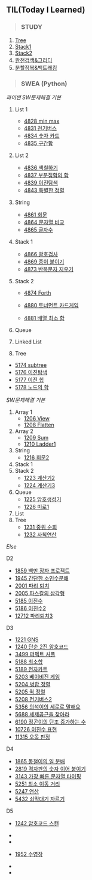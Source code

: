 ## TIL(Today I Learned)



> ### STUDY

1. [Tree](STUDY/0316/Tree.md)
1. [Stack1](STUDY/0324/Stack1.md)
1. [Stack2](STUDY/0325/Stack2.md)
1. [완전검색&그리디](STUDY/0328/완전검색&그리디.md)
1. [분할정복&백트래킹](STUDY/0330/분할정복&백트래킹.md)



> ### SWEA (Python)

*파이썬 SW문제해결 기본*

1. List 1
   - [4828 min max](SWEA/4828.md)
   - [4831 전기버스](SWEA/4831.md)
   - [4834 숫자 카드](SWEA/4834.md)
   - [4835 구간합](SWEA/4835.md)
2. List 2
   - [4836 색칠하기](SWEA/4836.md)
   - [4837 부분집합의 합](SWEA/4837.md)
   - [4839 이진탐색](SWEA/4839.md)
   - [4843 특별한 정렬](SWEA/4843.md)
3. String
   - [4861 회문](SWEA/4861.md)
   - [4864 문자열 비교](SWEA/4864.md)
   - [4865 글자수](SWEA/4865.md)
4. Stack 1
   - [4866 괄호검사](SWEA/4866.md)
   - [4869 종이 붙이기](SWEA/4869.md)
   - [4873 반복문자 지우기](SWEA/4873.md)

5. Stack 2

   - [4874 Forth](SWEA/4874.md)

   - [4880 토너먼트 카드게임](SWEA/4880.md)
   - [4881 배열 최소 합](SWEA/4881.md)

6. Queue

7. Linked List

8. Tree

- [5174 subtree](SWEA/5174.md)
- [5176 이진탐색](SWEA/5176.md)
- [5177 이진 힙](SWEA/5177.md)
- [5178 노드의 합](SWEA/5178.md)



*SW문제해결 기본*

1. Array 1
   - [1206 View](SWEA/1206.md)
   - [1208 Flatten](SWEA/1208.md)
2. Array 2
   - [1209 Sum](SWEA/1209.md)
   - [1210 Ladder1](SWEA/1210.md)
3. String
   - [1216 회문2](SWEA/1216.md)
4. Stack 1
5. Stack 2
   - [1223 계산기2](SWEA/1223.md)
   - [1224 계산기3](SWEA/1224.md)
6. Queue
   - [1225 암호생성기](SWEA/1225.md)
   - [1226 미로1](SWEA/1226.md)
7. List
8. Tree
   - [1231 중위 순회](SWEA/1231.md)
   - [1232 사칙연산](SWEA/1232.md)



*Else*

D2

- [1859 백만 장자 프로젝트](SWEA/1859.md)
- [1945 간단한 소인수분해](SWEA/1945.md)
- [2001 파리 퇴치](SWEA/2001.md)
- [2005 파스칼의 삼각형](SWEA/2005.md)
- [5185 이진수](SWEA/5185.md)
- [5186 이진수2](SWEA/5186.md)
- [12712 파리퇴치3](SWEA/12712.md)



D3

- [1221 GNS](SWEA/1221.md)
- [1240 단순 2진 암호코드](SWEA/1240.md)
- [3499 퍼펙트 셔플](SWEA/3499.md)
- [5188 최소합](SWEA/5188.md)
- [5189 전자카트](SWEA/5189.md)
- [5203 베이비진 게임](SWEA/5203.md)
- [5204 병합 정렬](SWEA/5204.md)
- [5205 퀵 정렬](SWEA/5205.md)
- [5208 전기버스2](SWEA/5208.md)
- [5356 의석이의 세로로 말해요](SWEA/5356.md)
- [5688 세제곱근을 찾아라](SWEA/5688.md)
- [6190 정곤이의 단조 증가하는 수](SWEA/6190.md)
- [10726 이진수 표현](SWEA/10726.md)
- [11315 오목 판정](SWEA/11315.md)



D4

- [1865 동철이의 일 분배](SWEA/1865.md)
- [2819 격자판의 숫자 이어 붙이기](SWEA/2819.md)
- [3143 가장 빠른 문자열 타이핑](SWEA/3143.md)
- [5251 최소 이동 거리](SWEA/5251.md)
- [5247 연산](SWEA/5247.md)
- [5432 쇠막대기 자르기](SWEA/5432.md)



D5

- [1242 암호코드 스캔](SWEA/1242.md)
- 
- 



- [1952 수영장](SWEA/1952.md)
- 
- 

